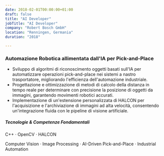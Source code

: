 ```yaml
---
date: 2018-02-01T00:00:00+01:00
draft: false
title: "AI Developer"
jobTitle: "AI Developer"
company: "Robert Bosch GmbH"
location: "Renningen, Germania"
duration: "2018"

---
```

### Automazione Robotica allimentata dall'IA per Pick-and-Place

- Sviluppo di algoritmi di riconoscimento oggetti basati sull'IA per automatizzare operazioni pick-and-place nei sistemi a nastro trasportatore, migliorando l'efficienza dell'automazione industriale.
- Progettazione e ottimizzazione di metodi di calcolo della distanza in tempo reale per determinare con precisione la posizione di oggetti da immagini, garantendo movimenti robotici accurati.
- Implementazione di un'estensione personalizzata di HALCON per l'acquisizione e l'archiviazione di immagini ad alta velocità, consentendo un'integrazione fluida con le pipeline di visione artificiale.

##### Tecnologie & Competenze Fondamentali
C++ · OpenCV · HALCON

Computer Vision · Image Processing · AI-Driven Pick-and-Place · Industrial Automation
